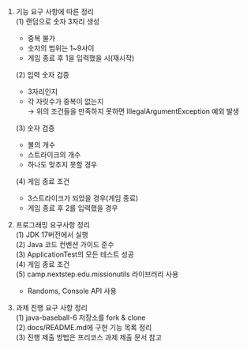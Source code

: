 1. 기능 요구 사항에 따른 정리 \
   (1) 랜덤으로 숫자 3자리 생성 
    - 중복 불가
    - 숫자의 범위는 1~9사이 
    - 게임 종료 후 1을 입력했을 시(재시작)

   (2) 입력 숫자 검증
    - 3자리인지
    - 각 자릿수가 중복이 없는지\
      → 위의 조건들을 만족하지 못하면 IllegalArgumentException 예외 발생

   (3) 숫자 검증
    - 볼의 개수
    - 스트라이크의 개수
    - 하나도 맞추지 못할 경우

   (4) 게임 종료 조건
    - 3스트라이크가 되었을 경우(게임 종료)
    - 게임 종료 후 2를 입력했을 경우

2. 프로그래밍 요구사항 정리\
   (1) JDK 17버전에서 실행\
   (2) Java 코드 컨벤션 가이드 준수\
   (3) ApplicationTest의 모든 테스트 성공\
   (4) 게임 종료 조건\
   (5) camp.nextstep.edu.missionutils 라이브러리 사용 
   - Randoms, Console API 사용

3. 과제 진행 요구 사항 정리\
   (1) java-baseball-6 저장소를 fork & clone\
   (2) docs/README.md에 구현 기능 목록 정리\
   (3) 진행 제출 방법은 프리코스 과제 제출 문서 참고

